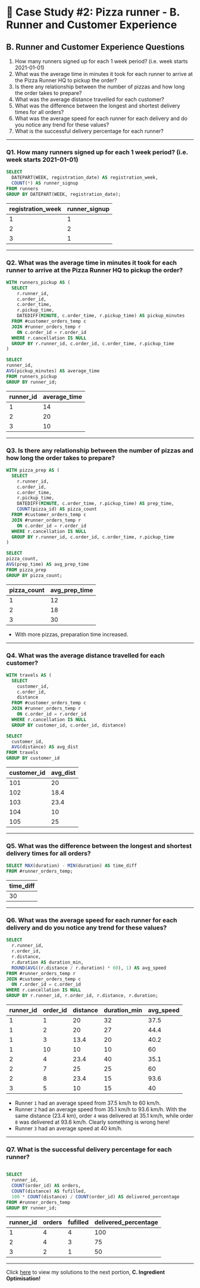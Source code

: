 # :pizza: Case Study #2: Pizza runner - B. Runner and Customer Experience

## B. Runner and Customer Experience Questions

1. How many runners signed up for each 1 week period? (i.e. week starts 2021-01-01)
2. What was the average time in minutes it took for each runner to arrive at the Pizza Runner HQ to pickup the order?
3. Is there any relationship between the number of pizzas and how long the order takes to prepare?
4. What was the average distance travelled for each customer?
5. What was the difference between the longest and shortest delivery times for all orders?
6. What was the average speed for each runner for each delivery and do you notice any trend for these values?
7. What is the successful delivery percentage for each runner?

***

### Q1.  How many runners signed up for each 1 week period? (i.e. week starts 2021-01-01)

````sql
SELECT
  DATEPART(WEEK, registration_date) AS registration_week,
  COUNT(*) AS runner_signup
FROM runners
GROUP BY DATEPART(WEEK, registration_date);
````

| registration_week | runner_signup |
| ----------------- | ------------- |
| 1                 | 1             |
| 2                 | 2             |
| 3                 | 1             |

***

### Q2. What was the average time in minutes it took for each runner to arrive at the Pizza Runner HQ to pickup the order?

````sql
WITH runners_pickup AS (
  SELECT
    r.runner_id,
    c.order_id, 
    c.order_time, 
    r.pickup_time, 
    DATEDIFF(MINUTE, c.order_time, r.pickup_time) AS pickup_minutes
  FROM #customer_orders_temp c 
  JOIN #runner_orders_temp r 
    ON c.order_id = r.order_id 
  WHERE r.cancellation IS NULL
  GROUP BY r.runner_id, c.order_id, c.order_time, r.pickup_time
)

SELECT 
runner_id,
AVG(pickup_minutes) AS average_time
FROM runners_pickup
GROUP BY runner_id;
````

| runner_id | average_time  |
| --------- | ------------- |
| 1         | 14            |
| 2         | 20            |
| 3         | 10            |

***

### Q3. Is there any relationship between the number of pizzas and how long the order takes to prepare?

````sql
WITH pizza_prep AS (
  SELECT
    r.runner_id,
    c.order_id, 
    c.order_time, 
    r.pickup_time, 
    DATEDIFF(MINUTE, c.order_time, r.pickup_time) AS prep_time,
    COUNT(pizza_id) AS pizza_count
  FROM #customer_orders_temp c 
  JOIN #runner_orders_temp r 
    ON c.order_id = r.order_id 
  WHERE r.cancellation IS NULL
  GROUP BY r.runner_id, c.order_id, c.order_time, r.pickup_time
)

SELECT 
pizza_count,
AVG(prep_time) AS avg_prep_time
FROM pizza_prep
GROUP BY pizza_count;
````

| pizza_count | avg_prep_time  |
| ----------- | -------------- |
| 1           | 12             |
| 2           | 18             |
| 3           | 30             |

- With more pizzas, preparation time increased.

***

### Q4. What was the average distance travelled for each customer?

````sql
WITH travels AS (
  SELECT
    customer_id,
    c.order_id,
    distance
  FROM #customer_orders_temp c 
  JOIN #runner_orders_temp r 
    ON c.order_id = r.order_id 
  WHERE r.cancellation IS NULL
  GROUP BY customer_id, c.order_id, distance)

SELECT 
  customer_id,
  AVG(distance) AS avg_dist
FROM travels
GROUP BY customer_id
````

| customer_id | avg_dist |
| ----------- | -------- |
| 101         | 20       |
| 102         | 18.4     |
| 103         | 23.4     |
| 104         | 10       |
| 105         | 25       |

***

### Q5. What was the difference between the longest and shortest delivery times for all orders?

````sql
SELECT MAX(duration) - MIN(duration) AS time_diff
FROM #runner_orders_temp;
````
|time_diff|
| ------- |
| 30      |

***

### Q6. What was the average speed for each runner for each delivery and do you notice any trend for these values?

````sql
SELECT 
  r.runner_id,
  r.order_id,
  r.distance,
  r.duration AS duration_min,
  ROUND(AVG((r.distance / r.duration) * 60), 1) AS avg_speed
FROM #runner_orders_temp r
JOIN #customer_orders_temp c
  ON r.order_id = c.order_id
WHERE r.cancellation IS NULL
GROUP BY r.runner_id, r.order_id, r.distance, r.duration;
````
| runner_id | order_id | distance | duration_min | avg_speed  |
|-----------|----------|----------|--------------|------------|
| 1         | 1        | 20       | 32           | 37.5       |
| 1         | 2        | 20       | 27           | 44.4       |
| 1         | 3        | 13.4     | 20           | 40.2       |
| 1         | 10       | 10       | 10           | 60         |
| 2         | 4        | 23.4     | 40           | 35.1       |
| 2         | 7        | 25       | 25           | 60         |
| 2         | 8        | 23.4     | 15           | 93.6       |
| 3         | 5        | 10       | 15           | 40         |

- Runner `1` had an average speed from 37.5 km/h to 60 km/h.
- Runner `2` had an average speed from 35.1 km/h to 93.6 km/h. With the same distance (23.4 km), order ```4``` was delivered at 35.1 km/h, while order ```8``` was delivered at 93.6 km/h. Clearly something is wrong here!
- Runner `3` had an average speed at 40 km/h.

***

### Q7. What is the successful delivery percentage for each runner?

````sql

SELECT
  runner_id,
  COUNT(order_id) AS orders,
  COUNT(distance) AS fufilled,
  100 * COUNT(distance) / COUNT(order_id) AS delivered_percentage
FROM #runner_orders_temp
GROUP BY runner_id;
````

| runner_id | orders | fufilled | delivered_percentage  |
| --------- | ------ | -------- | --------------------- |
| 1         | 4      | 4        | 100                   |
| 2         | 4      | 3        | 75                    |
| 3         | 2      | 1        | 50                    |

***

Click [here](https://github.com/tseyongg/Tse_Yong_SQL_Projects/blob/main/Project%20%232%20-%20Pizza%20Runner/C.%20Ingredient%20Optimisation.md) to view my solutions to the next portion, **C. Ingredient Optimisation!**
